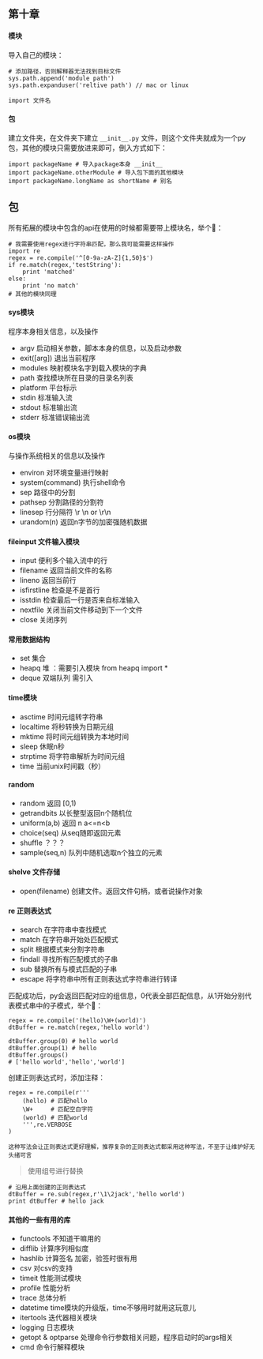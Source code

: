 ## 第十章

#### 模块

导入自己的模块：

    # 添加路径，否则解释器无法找到目标文件
    sys.path.append('module path')
    sys.path.expanduser('reltive path') // mac or linux

    import 文件名

#### 包

建立文件夹，在文件夹下建立 `__init__.py` 文件，则这个文件夹就成为一个py包，其他的模块只需要放进来即可，倒入方式如下：

    import packageName # 导入package本身 __init__
    import packageName.otherModule # 导入包下面的其他模块
    import packageName.longName as shortName # 别名


## 包

所有拓展的模块中包含的api在使用的时候都需要带上模块名，举个🌰：

    # 我需要使用regex进行字符串匹配，那么我可能需要这样操作
    import re
    regex = re.compile('^[0-9a-zA-Z]{1,50}$')
    if re.match(regex,'testString'):
        print 'matched'
    else:
        print 'no match'
    # 其他的模块同理

#### sys模块

程序本身相关信息，以及操作

- argv 启动相关参数，脚本本身的信息，以及启动参数
- exit([arg]) 退出当前程序
- modules 映射模块名字到载入模块的字典
- path 查找模块所在目录的目录名列表
- platform 平台标示
- stdin 标准输入流
- stdout 标准输出流
- stderr 标准错误输出流


#### os模块

与操作系统相关的信息以及操作

- environ 对环境变量进行映射
- system(command) 执行shell命令
- sep 路径中的分割
- pathsep 分割路径的分割符
- linesep 行分隔符 \r \n or \r\n
- urandom(n) 返回n字节的加密强随机数据


#### fileinput 文件输入模块

- input 便利多个输入流中的行
- filename 返回当前文件的名称
- lineno 返回当前行
- isfirstline 检查是不是首行
- isstdin 检查最后一行是否来自标准输入
- nextfile 关闭当前文件移动到下一个文件
- close 关闭序列


#### 常用数据结构

- set 集合
- heapq 堆 ：需要引入模块 from heapq import *
- deque 双端队列 需引入

#### time模块

- asctime 时间元组转字符串
- localtime 将秒转换为日期元组
- mktime 将时间元组转换为本地时间
- sleep 休眠n秒
- strptime 将字符串解析为时间元组
- time 当前unix时间戳（秒）

#### random

- random 返回 [0,1)
- getrandbits 以长整型返回n个随机位
- uniform(a,b) 返回 n  a<=n<b
- choice(seq) 从seq随即返回元素
- shuffle ？？？
- sample(seq,n) 队列中随机选取n个独立的元素

#### shelve 文件存储

- open(filename) 创建文件。返回文件句柄，或者说操作对象

#### re 正则表达式

- search 在字符串中查找模式
- match 在字符串开始处匹配模式
- split 根据模式来分割字符串
- findall 寻找所有匹配模式的子串
- sub 替换所有与模式匹配的子串
- escape 将字符串中所有正则表达式字符串进行转译

匹配成功后，py会返回匹配对应的组信息，0代表全部匹配信息，从1开始分别代表模式串中的子模式，举个🌰：

    regex = re.compile('(hello)\W+(world)')
    dtBuffer = re.match(regex,'hello world')

    dtBuffer.group(0) # hello world
    dtBuffer.group(1) # hello
    dtBuffer.groups()
    # ['hello world','hello','world']

创建正则表达式时，添加注释：

    regex = re.compile(r'''
        (hello) # 匹配hello
        \W+     # 匹配空白字符
        (world) # 匹配world
        ''',re.VERBOSE
    )

    这种写法会让正则表达式更好理解，推荐复杂的正则表达式都采用这种写法，不至于让维护好无头绪可言

> 使用组号进行替换

    # 沿用上面创建的正则表达式
    dtBuffer = re.sub(regex,r'\1\2jack','hello world')
    print dtBuffer # hello jack


#### 其他的一些有用的库

- functools 不知道干嘛用的
- difflib 计算序列相似度
- hashlib 计算签名 加密，验签时很有用
- csv 对csv的支持
- timeit 性能测试模块
- profile 性能分析
- trace 总体分析
- datetime time模块的升级版，time不够用时就用这玩意儿
- itertools 迭代器相关模块
- logging 日志模块
- getopt & optparse 处理命令行参数相关问题，程序启动时的args相关
- cmd 命令行解释模块
